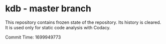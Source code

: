 # kdb - master branch

This repository contains frozen state of the repository.
Its history is cleared. It is used only for static code
analysis with Codacy.

Commit Time: 1699949773